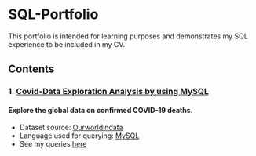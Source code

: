 # SQL-Portfolio
This portfolio is intended for learning purposes and demonstrates my SQL experience to be included in my CV.

## Contents
### 1. [Covid-Data Exploration Analysis by using MySQL](./Supermart%20Grocery%20Sales%20-%20Retail%20Analytics%20Dataset/)
#### Explore the global data on confirmed COVID-19 deaths.
* Dataset source: [Ourworldindata](https://ourworldindata.org/covid-deaths)
* Language used for querying: [MySQL](https://www.mysql.com)
* See my queries [here](./Covid_SQL_EDA_project.sql)

